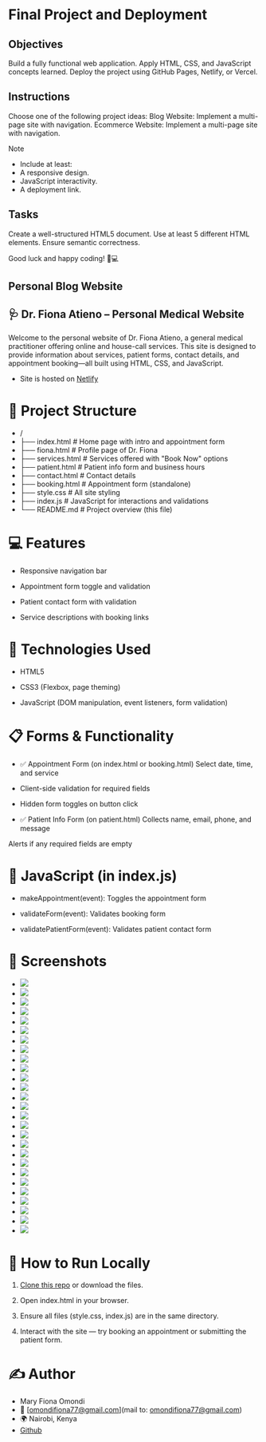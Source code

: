 # Final Project and Deployment

## Objectives

Build a fully functional web application.
Apply HTML, CSS, and JavaScript concepts learned.
Deploy the project using GitHub Pages, Netlify, or Vercel.

## Instructions

Choose one of the following project ideas:
Blog Website: Implement a multi-page site with navigation.
Ecommerce Website: Implement a multi-page site with navigation.

> [!NOTE]
>
> - Include at least:
> - A responsive design.
> - JavaScript interactivity.
> - A deployment link.

## Tasks

Create a well-structured HTML5 document.
Use at least 5 different HTML elements.
Ensure semantic correctness.

Good luck and happy coding! 🚀💻

## Personal Blog Website

## 🩺 Dr. Fiona Atieno – Personal Medical Website

Welcome to the personal website of Dr. Fiona Atieno, a general medical practitioner offering online and house-call services. This site is designed to provide information about services, patient forms, contact details, and appointment booking—all built using HTML, CSS, and JavaScript.

- Site is hosted on [Netlify](https://drfionaatieno.netlify.app/)

# 📂 Project Structure

- /
- ├── index.html # Home page with intro and appointment form
- ├── fiona.html # Profile page of Dr. Fiona
- ├── services.html # Services offered with "Book Now" options
- ├── patient.html # Patient info form and business hours
- ├── contact.html # Contact details
- ├── booking.html # Appointment form (standalone)
- ├── style.css # All site styling
- ├── index.js # JavaScript for interactions and validations
- └── README.md # Project overview (this file)

# 💻 Features

- Responsive navigation bar

- Appointment form toggle and validation

- Patient contact form with validation

- Service descriptions with booking links

# 🧠 Technologies Used

- HTML5

- CSS3 (Flexbox, page theming)

- JavaScript (DOM manipulation, event listeners, form validation)

# 📋 Forms & Functionality

- ✅ Appointment Form (on index.html or booking.html)
  Select date, time, and service

- Client-side validation for required fields

- Hidden form toggles on button click

- ✅ Patient Info Form (on patient.html)
  Collects name, email, phone, and message

Alerts if any required fields are empty

# 🔁 JavaScript (in index.js)

- makeAppointment(event): Toggles the appointment form

- validateForm(event): Validates booking form

- validatePatientForm(event): Validates patient contact form

# 📸 Screenshots

- <img src="Screenshots/Screenshot (110).png" />
- <img src="Screenshots/Screenshot (111).png" />
- <img src="Screenshots/Screenshot (112).png" />
- <img src="Screenshots/Screenshot (113).png" />
- <img src="Screenshots/Screenshot (114).png" />
- <img src="Screenshots/Screenshot (115).png" />
- <img src="Screenshots/Screenshot (116).png" />
- <img src="Screenshots/Screenshot (117).png" />
- <img src="Screenshots/Screenshot (118).png" />
- <img src="Screenshots/Screenshot (119).png" />
- <img src="Screenshots/Screenshot (120).png" />
- <img src="Screenshots/Screenshot (121).png" />
- <img src="Screenshots/Screenshot (122).png" />
- <img src="Screenshots/Screenshot (123).png" />
- <img src="Screenshots/Screenshot (124).png" />
- <img src="Screenshots/Screenshot (125).png" />
- <img src="Screenshots/Screenshot (126).png" />
- <img src="Screenshots/Screenshot (127).png" />
- <img src="Screenshots/Screenshot (128).png" />
- <img src="Screenshots/Screenshot (128).png" />
- <img src="Screenshots/Screenshot (129).png" />
- <img src="Screenshots/Screenshot (130).png" />
- <img src="Screenshots/Screenshot (131).png" />
- <img src="Screenshots/Screenshot (132).png" />
- <img src="Screenshots/Screenshot (133).png" />
- <img src="Screenshots/Screenshot (134).png" />
- <img src="Screenshots/Screenshot (135).png" />

# 🚀 How to Run Locally

1. [Clone this repo](https://github.com/fiona12-code/feb-2025-final-project-and-deployment-fiona12-code) or download the files.

2. Open index.html in your browser.

3. Ensure all files (style.css, index.js) are in the same directory.

4. Interact with the site — try booking an appointment or submitting the patient form.

# ✍️ Author

- Mary Fiona Omondi
- 📧 [omondifiona77@gmail.com](mail to: omondifiona77@gmail.com)
- 🌍 Nairobi, Kenya
- [Github](https://github.com/fiona12-code)
